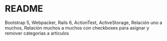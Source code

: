 # README
Bootstrap 5, Webpacker, Rails 6, ActionText, ActiveStorage, Relación uno a muchos, Relación muchos a muchos con checkboxes para asignar y remover categorias a articulos
